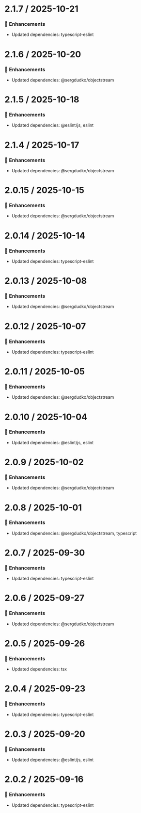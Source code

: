 # 2.1.7 / 2025-10-21

### :tada: Enhancements
- Updated dependencies: typescript-eslint

# 2.1.6 / 2025-10-20

### :tada: Enhancements
- Updated dependencies: @sergdudko/objectstream

# 2.1.5 / 2025-10-18

### :tada: Enhancements
- Updated dependencies: @eslint/js, eslint

# 2.1.4 / 2025-10-17

### :tada: Enhancements
- Updated dependencies: @sergdudko/objectstream

# 2.0.15 / 2025-10-15

### :tada: Enhancements
- Updated dependencies: @sergdudko/objectstream

# 2.0.14 / 2025-10-14

### :tada: Enhancements
- Updated dependencies: typescript-eslint

# 2.0.13 / 2025-10-08

### :tada: Enhancements
- Updated dependencies: @sergdudko/objectstream

# 2.0.12 / 2025-10-07

### :tada: Enhancements
- Updated dependencies: typescript-eslint

# 2.0.11 / 2025-10-05

### :tada: Enhancements
- Updated dependencies: @sergdudko/objectstream

# 2.0.10 / 2025-10-04

### :tada: Enhancements
- Updated dependencies: @eslint/js, eslint

# 2.0.9 / 2025-10-02

### :tada: Enhancements
- Updated dependencies: @sergdudko/objectstream

# 2.0.8 / 2025-10-01

### :tada: Enhancements
- Updated dependencies: @sergdudko/objectstream, typescript

# 2.0.7 / 2025-09-30

### :tada: Enhancements
- Updated dependencies: typescript-eslint

# 2.0.6 / 2025-09-27

### :tada: Enhancements
- Updated dependencies: @sergdudko/objectstream

# 2.0.5 / 2025-09-26

### :tada: Enhancements
- Updated dependencies: tsx

# 2.0.4 / 2025-09-23

### :tada: Enhancements
- Updated dependencies: typescript-eslint

# 2.0.3 / 2025-09-20

### :tada: Enhancements
- Updated dependencies: @eslint/js, eslint

# 2.0.2 / 2025-09-16

### :tada: Enhancements
- Updated dependencies: typescript-eslint

